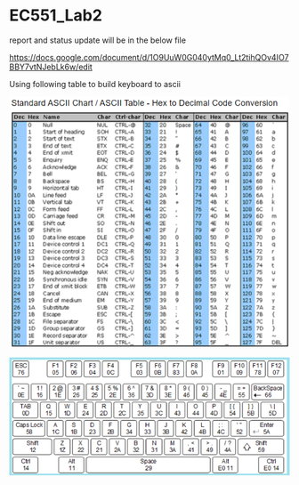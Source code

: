 # EC551_Lab2

report and status update will be in the below file

https://docs.google.com/document/d/1O9UuW0G040ytMq0_Lt2tihQOv4IO7BBY7vtNJebLk6w/edit

Using following table to build keyboard to ascii<br />

![alt text](https://github.com/xu842251462/EC551_Lab2/blob/bin/ascii-code.PNG)

![alt text](https://github.com/xu842251462/EC551_Lab2/blob/bin/keyboard_fpga.PNG)
